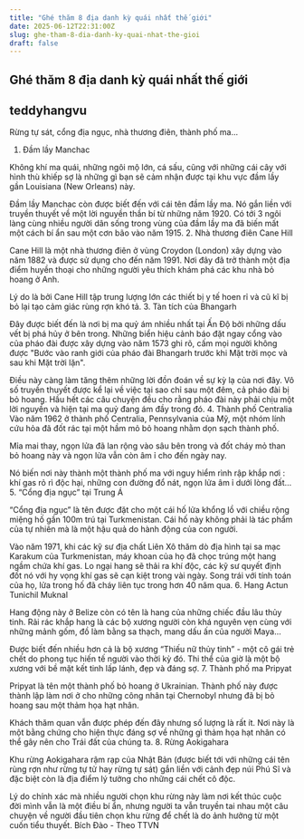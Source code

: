 ```yaml
---
title: "Ghé thăm 8 địa danh kỳ quái nhất thế giới"
date: 2025-06-12T22:31:00Z
slug: ghe-tham-8-dia-danh-ky-quai-nhat-the-gioi
draft: false
---
```


## Ghé thăm 8 địa danh kỳ quái nhất thế giới

## teddyhangvu

Rừng tự sát, cổng địa ngục, nhà thương điên, thành phố ma...

1. Đầm lầy Manchac


Không khí ma quái, những ngôi mộ lớn, cá sấu, cũng với những cái cây với hình thù khiếp sợ là những gì bạn sẽ cảm nhận được tại khu vực đầm lầy gần Louisiana (New Orleans) này. 

Đầm lầy Manchac còn được biết đến với cái tên đầm lầy ma. Nó gắn liền với truyền thuyết về một lời nguyền thần bí từ những năm 1920. Có tới 3 ngôi làng cùng nhiều người dân sống trong vùng của đầm lầy ma đã biến mất một cách bí ẩn sau một cơn bão vào năm 1915.
2. Nhà thương điên Cane Hill


Cane Hill là một nhà thương điên ở vùng Croydon (London) xây dựng vào năm 1882 và được sử dụng cho đến năm 1991. Nơi đây đã trở thành một địa điểm huyền thoại cho những người yêu thích khám phá các khu nhà bỏ hoang ở Anh. 

Lý do là bởi Cane Hill tập trung lượng lớn các thiết bị y tế hoen rỉ và cũ kĩ bị bỏ lại tạo cảm giác rùng rợn khó tả.
3. Tàn tích của Bhangarh

Đây được biết đến là nơi bị ma quỷ ám nhiều nhất tại Ấn Độ bởi những dấu vết bị phá hủy ở bên trong. Những biển hiệu cảnh báo đặt ngay cổng vào của pháo đài được xây dựng vào năm 1573 ghi rõ, cấm mọi người không được "Bước vào ranh giới của pháo đài Bhangarh trước khi Mặt trời mọc và sau khi Mặt trời lặn". 

Điều này càng làm tăng thêm những lời đồn đoán về sự kỳ lạ của nơi đây. Vô số truyền thuyết được kể lại về việc tại sao chỉ sau một đêm, cả pháo đài bị bỏ hoang. 
Hầu hết các câu chuyện đều cho rằng pháo đài này phải chịu một lời nguyền và hiện tại ma quỷ đang ám đầy trong đó.
4. Thành phố Centralia
Vào năm 1962 ở thành phố Centralia, Pennsylvania của Mỹ, một nhóm lính cứu hỏa đã đốt rác tại một hầm mỏ bỏ hoang nhằm dọn sạch thành phố. 

Mỉa mai thay, ngọn lửa đã lan rộng vào sâu bên trong và đốt cháy mỏ than bỏ hoang này và ngọn lửa vẫn còn âm ỉ cho đến ngày nay. 

Nó biến nơi này thành một thành phố ma với nguy hiểm rình rập khắp nơi : khí gas rỏ rì độc hại, những con đường đổ nát, ngọn lửa âm ỉ dưới lòng đất…
5. “Cổng địa ngục” tại Trung Á


“Cổng địa ngục” là tên được đặt cho một cái hố lửa khổng lồ với chiều rộng miệng hố gần 100m trú tại Turkmenistan. Cái hố này không phải là tác phẩm của tự nhiên mà là một hậu quả do hành động của con người. 

Vào năm 1971, khi các kỹ sư địa chất Liên Xô thăm dò địa hình tại sa mạc Karakum của Turkmenistan, máy khoan của họ đã chọc trúng một hang ngầm chứa khí gas. 
Lo ngại hang sẽ thải ra khí độc, các kỹ sư quyết định đốt nó với hy vọng khí gas sẽ cạn kiệt trong vài ngày. Song trái với tính toán của họ, lửa trong hố đã cháy liên tục trong hơn 40 năm qua.
6. Hang Actun Tunichil Muknal


Hang động này ở Belize còn có tên là hang của những chiếc đầu lâu thủy tinh. Rải rác khắp hang là các bộ xương người còn khá nguyên vẹn cùng với những mảnh gốm, đồ làm bằng sa thạch, mang dấu ấn của người Maya… 

Được biết đến nhiều hơn cả là bộ xương “Thiếu nữ thủy tinh” - một cô gái trẻ chết do phong tục hiến tế người vào thời kỳ đó. Thi thể của giờ là một bộ xương với bề mặt kết tinh lấp lánh, đẹp và đáng sợ.
7. Thành phố ma Pripyat

Pripyat là tên một thành phố bỏ hoang ở Ukrainian. Thành phố này được thành lập làm nơi ở cho những công nhân tại Chernobyl nhưng đã bị bỏ hoang sau một thảm họa hạt nhân. 

Khách thăm quan vẫn được phép đến đây nhưng số lượng là rất ít. Nơi này là một bằng chứng cho hiện thực đáng sợ về những gì thảm họa hạt nhân có thể gây nên cho Trái đất của chúng ta.
8. Rừng Aokigahara

Khu rừng Aokigahara rậm rạp của Nhật Bản (được biết tới với những cái tên rùng rợn như rừng tự tử hay rừng tự sát) gắn liền với cảnh đẹp núi Phú Sĩ và đặc biệt còn là địa điểm lý tưởng cho những cái chết cô độc.

Lý do chính xác mà nhiều người chọn khu rừng này làm nơi kết thúc cuộc đời mình vẫn là một điều bí ẩn, nhưng người ta vẫn truyền tai nhau một câu chuyện về người đầu tiên chọn khu rừng để chết là do ảnh hưởng từ một cuốn tiểu thuyết.
Bích Đào - Theo TTVN